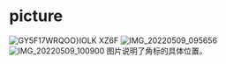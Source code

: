 # picture
![GY5F17`WRQ`OO}IOLK XZ6F](https://user-images.githubusercontent.com/73935151/167327541-e61c6fe9-a1b3-4700-a510-65536afb69b6.png)
![IMG_20220509_095656](https://user-images.githubusercontent.com/73935151/167327905-215fa019-ef9f-4204-a8f1-5fc1026b87d2.jpg)
![IMG_20220509_100900](https://user-images.githubusercontent.com/73935151/167328812-0a297dec-9667-4ba3-b0c9-255c16291935.jpg)
图片说明了角标的具体位置。
